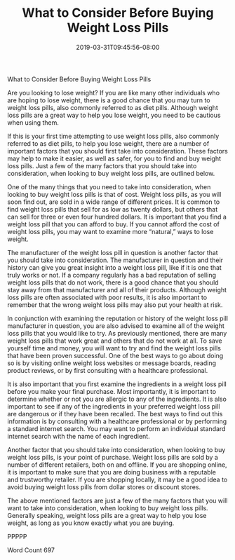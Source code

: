 ﻿---
title: "What to Consider Before Buying Weight Loss Pills"
date: 2019-03-31T09:45:56-08:00
description: "TXT Tips for Web Success"
featured_image: "/images/TXT.jpg"
tags: ["TXT"]
---

What to Consider Before Buying Weight Loss Pills

Are you looking to lose weight?  If you are like many other individuals who are hoping to lose weight, there is a good chance that you may turn to weight loss pills, also commonly referred to as diet pills. Although weight loss pills are a great way to help you lose weight, you need to be cautious when using them.

If this is your first time attempting to use weight loss pills, also commonly referred to as diet pills, to help you lose weight, there are a number of important factors that you should first take into consideration. These factors may help to make it easier, as well as safer, for you to find and buy weight loss pills.  Just a few of the many factors that you should take into consideration, when looking to buy weight loss pills, are outlined below.

One of the many things that you need to take into consideration, when looking to buy weight loss pills is that of cost.  Weight loss pills, as you will soon find out, are sold in a wide range of different prices.  It is common to find weight loss pills that sell for as low as twenty dollars, but others that can sell for three or even four hundred dollars.  It is important that you find a weight loss pill that you can afford to buy.  If you cannot afford the cost of weight loss pills, you may want to examine more “natural,” ways to lose weight.

The manufacturer of the weight loss pill in question is another factor that you should take into consideration.  The manufacturer in question and their history can give you great insight into a weight loss pill, like if it is one that truly works or not.  If a company regularly has a bad reputation of selling weight loss pills that do not work, there is a good chance that you should stay away from that manufacturer and all of their products.  Although weight loss pills are often associated with poor results, it is also important to remember that the wrong weight loss pills may also put your health at risk.

In conjunction with examining the reputation or history of the weight loss pill manufacturer in question, you are also advised to examine all of the weight loss pills that you would like to try.  As previously mentioned, there are many weight loss pills that work great and others that do not work at all. To save yourself time and money, you will want to try and find the weight loss pills that have been proven successful.  One of the best ways to go about doing so is by visiting online weight loss websites or message boards, reading product reviews, or by first consulting with a healthcare professional.

It is also important that you first examine the ingredients in a weight loss pill before you make your final purchase.  Most importantly, it is important to determine whether or not you are allergic to any of the ingredients.  It is also important to see if any of the ingredients in your preferred weight loss pill are dangerous or if they have been recalled.  The best ways to find out this information is by consulting with a healthcare professional or by performing a standard internet search. You may want to perform an individual standard internet search with the name of each ingredient.

Another factor that you should take into consideration, when looking to buy weight loss pills, is your point of purchase. Weight loss pills are sold by a number of different retailers, both on and offline.  If you are shopping online, it is important to make sure that you are doing business with a reputable and trustworthy retailer.  If you are shopping locally, it may be a good idea to avoid buying weight loss pills from dollar stores or discount stores.

The above mentioned factors are just a few of the many factors that you will want to take into consideration, when looking to buy weight loss pills. Generally speaking, weight loss pills are a great way to help you lose weight, as long as you know exactly what you are buying.

PPPPP

Word Count 697

